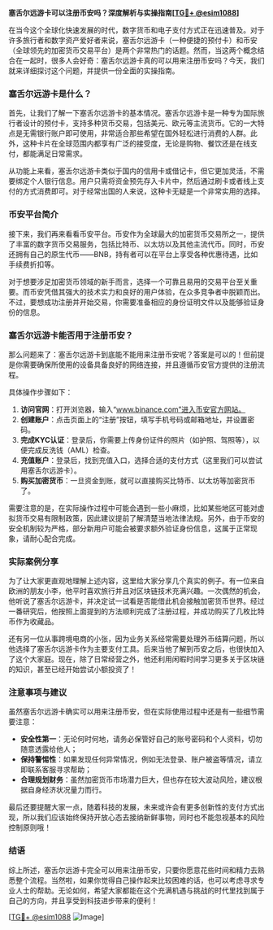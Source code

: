 **塞舌尔远游卡可以注册币安吗？深度解析与实操指南[[TG💪+ @esim1088](https://t.me/s/esim1088)]**

在当今这个全球化快速发展的时代，数字货币和电子支付方式正在迅速普及。对于许多旅行者和数字资产爱好者来说，塞舌尔远游卡（一种便捷的预付卡）和币安（全球领先的加密货币交易平台）是两个非常热门的话题。然而，当这两个概念结合在一起时，很多人会好奇：塞舌尔远游卡真的可以用来注册币安吗？今天，我们就来详细探讨这个问题，并提供一份全面的实操指南。

### 塞舌尔远游卡是什么？

首先，让我们了解一下塞舌尔远游卡的基本情况。塞舌尔远游卡是一种专为国际旅行者设计的预付卡，支持多种货币交易，包括美元、欧元等主流货币。它的一大特点是无需银行账户即可使用，非常适合那些希望在国外轻松进行消费的人群。此外，这种卡片在全球范围内都享有广泛的接受度，无论是购物、餐饮还是在线支付，都能满足日常需求。

从功能上来看，塞舌尔远游卡类似于国内的信用卡或借记卡，但它更加灵活，不需要绑定个人银行信息。用户只需将资金预先存入卡片中，然后通过刷卡或者线上支付的方式消费即可。对于经常出国的人来说，这种卡无疑是一个非常实用的选择。

### 币安平台简介

接下来，我们再来看看币安平台。币安作为全球最大的加密货币交易所之一，提供了丰富的数字货币交易服务，包括比特币、以太坊以及其他主流代币。同时，币安还拥有自己的原生代币——BNB，持有者可以在平台上享受各种优惠待遇，比如手续费折扣等。

对于想要涉足加密货币领域的新手而言，选择一个可靠且易用的交易平台至关重要。而币安凭借其强大的技术实力和良好的用户体验，在众多竞争者中脱颖而出。不过，要想成功注册并开始交易，你需要准备相应的身份证明文件以及能够验证身份的信息。

### 塞舌尔远游卡能否用于注册币安？

那么问题来了：塞舌尔远游卡到底能不能用来注册币安呢？答案是可以的！但前提是你需要确保所使用的设备具备良好的网络连接，并且遵循币安官方提供的注册流程。

具体操作步骤如下：

1. **访问官网**：打开浏览器，输入“www.binance.com”进入币安官方网站。
2. **创建账户**：点击页面上的“注册”按钮，填写手机号码或邮箱地址，并设置密码。
3. **完成KYC认证**：登录后，你需要上传身份证件的照片（如护照、驾照等），以便完成反洗钱（AML）检查。
4. **充值账户**：登录后，找到充值入口，选择合适的支付方式（这里我们可以尝试用塞舌尔远游卡）。
5. **购买加密货币**：一旦资金到账，就可以直接购买比特币、以太坊等加密货币了。

需要注意的是，在实际操作过程中可能会遇到一些小麻烦，比如某些地区可能对虚拟货币交易有限制政策，因此建议提前了解清楚当地法律法规。另外，由于币安的安全机制较为严格，部分新用户可能会被要求额外验证身份信息，这属于正常现象，请耐心配合完成。

### 实际案例分享

为了让大家更直观地理解上述内容，这里给大家分享几个真实的例子。有一位来自欧洲的朋友小李，他平时喜欢旅行并且对区块链技术充满兴趣。一次偶然的机会，他听说了塞舌尔远游卡，并决定试一试看是否能借此机会接触加密货币世界。经过一番研究后，他按照上面提到的方法顺利完成了注册过程，并成功购买了几枚比特币作为收藏品。

还有另一位从事跨境电商的小张，因为业务关系经常需要处理外币结算问题，所以他选择了塞舌尔远游卡作为主要支付工具。后来当他了解到币安之后，也很快加入了这个大家庭。现在，除了日常经营之外，他还利用闲暇时间学习更多关于区块链的知识，甚至已经开始尝试小额投资了！

### 注意事项与建议

虽然塞舌尔远游卡确实可以用来注册币安，但在实际使用过程中还是有一些细节需要注意：

- **安全性第一**：无论何时何地，请务必保管好自己的账号密码和个人资料，切勿随意透露给他人；
- **保持警惕性**：如果发现任何异常情况，例如无法登录、账户被盗等情况，请立即联系客服寻求帮助；
- **合理规划财务**：虽然加密货币市场潜力巨大，但也存在较大波动风险，建议根据自身经济状况量力而行。

最后还要提醒大家一点，随着科技的发展，未来或许会有更多创新性的支付方式出现，所以我们应该始终保持开放心态去接纳新鲜事物，同时也不能忽视基本的风险控制原则哦！

### 结语

综上所述，塞舌尔远游卡完全可以用来注册币安，只要你愿意花些时间和精力去熟悉整个流程。当然啦，如果你觉得自己操作起来比较困难的话，也可以考虑寻求专业人士的帮助。无论如何，希望大家都能在这个充满机遇与挑战的时代里找到属于自己的方向，并且享受到科技进步带来的便利！

[[TG💪+ @esim1088](https://t.me/s/esim1088) ![Image](https://i.postimg.cc/4NQfJmqS/Snipaste-2025-05-13-00-14-12.png)]